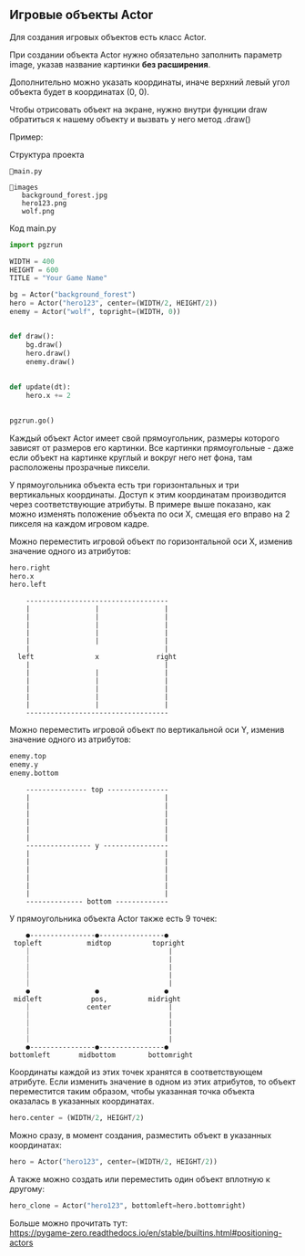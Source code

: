 ## Игровые объекты Actor

Для создания игровых объектов есть класс Actor. 

При создании объекта Actor нужно обязательно заполнить параметр image, указав название картинки **без расширения**. 

Дополнительно можно указать координаты, иначе верхний левый угол объекта будет в координатах (0, 0).

Чтобы отрисовать объект на экране, нужно внутри функции draw обратиться к нашему объекту и вызвать у него метод .draw()


Пример:

Структура проекта
```
🐍main.py

📁images
   background_forest.jpg
   hero123.png
   wolf.png
```

Код main.py
```python
import pgzrun

WIDTH = 400
HEIGHT = 600
TITLE = "Your Game Name"

bg = Actor("background_forest")
hero = Actor("hero123", center=(WIDTH/2, HEIGHT/2))
enemy = Actor("wolf", topright=(WIDTH, 0))


def draw():
    bg.draw()
    hero.draw()
    enemy.draw()
    
    
def update(dt):
    hero.x += 2
    

pgzrun.go()
```

Каждый объект Actor имеет свой прямоугольник, размеры которого зависят от размеров его картинки. Все картинки прямоугольные - даже если объект на картинке круглый и вокруг него нет фона, там расположены прозрачные пиксели.

У прямоугольника объекта есть три горизонтальных и три вертикальных координаты. Доступ к этим координатам производится через соответствующие атрибуты. В примере выше показано, как можно изменять положение объекта по оси X, смещая его вправо на 2 пикселя на каждом игровом кадре. 

Можно переместить игровой объект по горизонтальной оси X, изменив значение одного из атрибутов:

```python
hero.right
hero.x
hero.left
```

```
    -----------------------------------
    |                |                |
    |                |                |
    |                |                |
    |                |                |
    |                |                |
    |                                 |
  left               x              right
    |                                 |
    |                |                |
    |                |                |
    |                |                |
    |                |                |
    |                |                |
    -----------------------------------
```

Можно переместить игровой объект по вертикальной оси Y, изменив значение одного из атрибутов:

```python
enemy.top
enemy.y
enemy.bottom
```

```
    --------------- top ---------------
    |                                 |
    |                                 |
    |                                 |
    |                                 |
    |                                 |
    |                                 |
    ---------------- y ----------------
    |                                 |
    |                                 |
    |                                 |
    |                                 |
    |                                 |
    |                                 |
    -------------- bottom -------------
```



У прямоугольника объекта Actor также есть 9 точек:

```
    ●----------------●----------------●
 topleft           midtop          topright
    ⏐                                 ⎹
    ⏐                                 ⎹
    ⏐                                 ⎹
    ⏐                                 ⎹
    ⏐                                 ⎹
    ●                ●                ●
 midleft            pos,          midright
    ⏐              center             ⎹
    ⏐                                 ⎹
    ⏐                                 ⎹
    ⏐                                 ⎹
    ⏐                                 ⎹
    ●----------------●----------------●
bottomleft       midbottom        bottomright

```

Координаты каждой из этих точек хранятся в соответствующем атрибуте. Если изменить значение в одном из этих атрибутов, то объект переместится таким образом, чтобы указанная точка объекта оказалась в указанных координатах.
```python
hero.center = (WIDTH/2, HEIGHT/2)
```

Можно сразу, в момент создания, разместить объект в указанных координатах:
```python
hero = Actor("hero123", center=(WIDTH/2, HEIGHT/2))
```

А также можно создать или переместить один объект вплотную к другому:
```python
hero_clone = Actor("hero123", bottomleft=hero.bottomright)
```

Больше можно прочитать тут:\
https://pygame-zero.readthedocs.io/en/stable/builtins.html#positioning-actors
